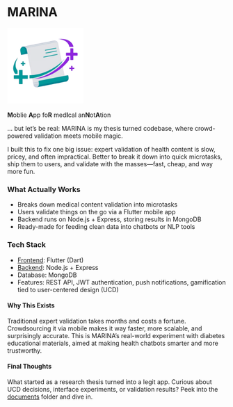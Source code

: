 # MARINA

<img src="marina/assets/images/logo.png" height="175">

**M**oblie **A**pp fo**R** med**I**cal an**N**ot**A**tion

... but let’s be real: MARINA is my thesis turned codebase, where crowd-powered validation meets mobile magic.

I built this to fix one big issue: expert validation of health content is slow, pricey, and often impractical. Better to break it down into quick microtasks, ship them to users, and validate with the masses—fast, cheap, and way more fun.

### What Actually Works

- Breaks down medical content validation into microtasks
- Users validate things on the go via a Flutter mobile app
- Backend runs on Node.js + Express, storing results in MongoDB
- Ready-made for feeding clean data into chatbots or NLP tools

### Tech Stack

- [Frontend](marina/): Flutter (Dart)
- [Backend](server/): Node.js + Express
- Database: MongoDB
- Features: REST API, JWT authentication, push notifications, gamification tied to user-centered design (UCD)

#### Why This Exists

Traditional expert validation takes months and costs a fortune. Crowdsourcing it via mobile makes it way faster, more scalable, and surprisingly accurate. This is MARINA’s real-world experiment with diabetes educational materials, aimed at making health chatbots smarter and more trustworthy.

#### Final Thoughts

What started as a research thesis turned into a legit app. Curious about UCD decisions, interface experiments, or validation results? Peek into the [documents](docs/) folder and dive in.

